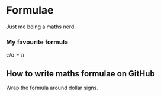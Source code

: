 # Formulae
Just me being a maths nerd.

### My favourite formula
$c/d=π$

## How to write maths formulae on GitHub
Wrap the formula around dollar signs.
